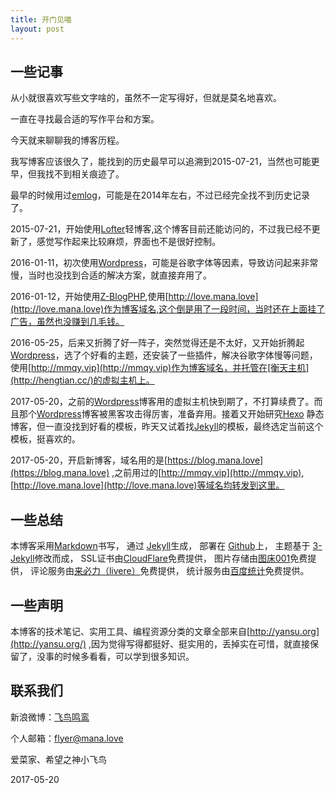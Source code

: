 ```yaml
---
title: 开门见喵
layout: post
---
```


## 一些记事

从小就很喜欢写些文字啥的，虽然不一定写得好，但就是莫名地喜欢。

一直在寻找最合适的写作平台和方案。

今天就来聊聊我的博客历程。

我写博客应该很久了，能找到的历史最早可以追溯到2015-07-21，当然也可能更早，但我找不到相关痕迹了。

最早的时候用过[emlog](http://www.emlog.net/)，可能是在2014年左右，不过已经完全找不到历史记录了。

2015-07-21，开始使用[Lofter](http://imana.lofter.com/)轻博客,这个博客目前还能访问的，不过我已经不更新了，感觉写作起来比较麻烦，界面也不是很好控制。

2016-01-11，初次使用[Wordpress](https://wordpress.org/)，可能是谷歌字体等因素，导致访问起来非常慢，当时也没找到合适的解决方案，就直接弃用了。

2016-01-12，开始使用[Z-BlogPHP](https://www.zblogcn.com/),使用[http://love.mana.love](http://love.mana.love)作为博客域名,这个倒是用了一段时间，当时还在上面挂了广告，虽然也没赚到几毛钱。

2016-05-25，后来又折腾了好一阵子，突然觉得还是不太好，又开始折腾起[Wordpress](https://wordpress.org/)，选了个好看的主题，还安装了一些插件，解决谷歌字体慢等问题，使用[http://mmqy.vip](http://mmqy.vip)作为博客域名，并托管在[衡天主机](http://hengtian.cc/)的虚拟主机上。

2017-05-20，之前的[Wordpress](https://wordpress.org/)博客用的虚拟主机快到期了，不打算续费了。而且那个[Wordpress](https://wordpress.org/)博客被黑客攻击得厉害，准备弃用。接着又开始研究[Hexo](https://hexo.io/) 静态博客，但一直没找到好看的模板，昨天又试着找[Jekyll](http://jekyllrb.com/)的模板，最终选定当前这个模板，挺喜欢的。

2017-05-20，开启新博客，域名用的是[https://blog.mana.love](https://blog.mana.love) ,之前用过的[http://mmqy.vip](http://mmqy.vip), [http://love.mana.love](http://love.mana.love)等域名均转发到这里。

## 一些总结

本博客采用[Markdown](http://blog.leanote.com/post/freewalk/Markdown-语法手册)书写，
通过 [Jekyll](http://jekyllrb.com/)生成，
部署在 [Github](https://pages.github.com)上，
主题基于 [3-Jekyll](https://github.com/P233/3-Jekyll)修改而成，
SSL证书由[CloudFlare](https://www.cloudflare.com/)免费提供，
图片存储由[图床001](https://www.tuchuang001.com/)免费提供，
评论服务由[来必力（livere）](https://livere.com/)免费提供，
统计服务由[百度统计](http://tongji.baidu.com)免费提供。

## 一些声明

本博客的技术笔记、实用工具、编程资源分类的文章全部来自[http://yansu.org](http://yansu.org/) ,因为觉得写得都挺好、挺实用的，丢掉实在可惜，就直接保留了，没事的时候多看看，可以学到很多知识。

## 联系我们

新浪微博：[飞鸟鸣鸾](http://weibo.com/flyerangel)

个人邮箱：<a href="mailto:flyer@mana.love">flyer@mana.love</a>


爱菜家、希望之神小飞鸟

2017-05-20